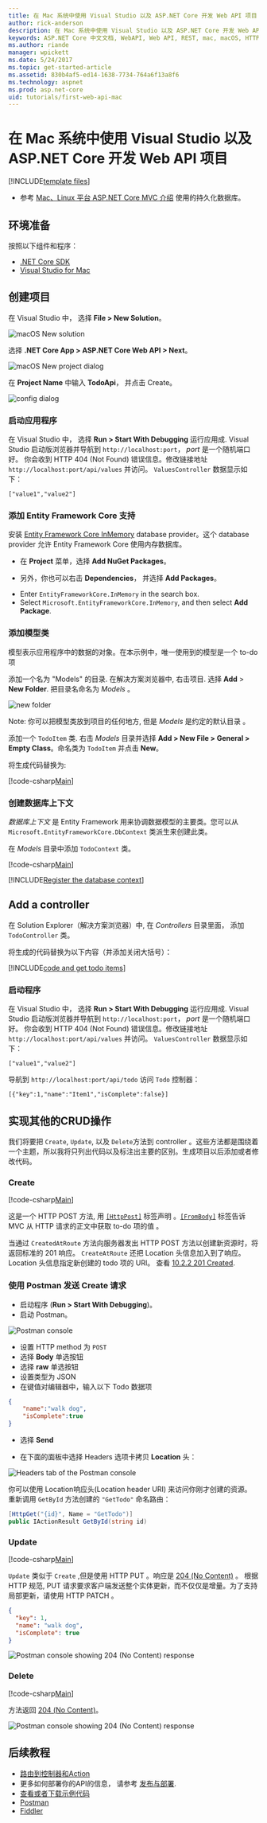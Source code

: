 ```yaml
---
title: 在 Mac 系统中使用 Visual Studio 以及 ASP.NET Core 开发 Web API 项目 | Microsoft 文档（中文文档）
author: rick-anderson
description: 在 Mac 系统中使用 Visual Studio 以及 ASP.NET Core 开发 Web API 项目
keywords: ASP.NET Core 中文文档, WebAPI, Web API, REST, mac, macOS, HTTP, Service, HTTP Service
ms.author: riande
manager: wpickett
ms.date: 5/24/2017
ms.topic: get-started-article
ms.assetid: 830b4af5-ed14-1638-7734-764a6f13a8f6
ms.technology: aspnet
ms.prod: asp.net-core
uid: tutorials/first-web-api-mac
---
```


<!--# Create a Web API with ASP.NET Core MVC and Visual Studio for Mac-->
# 在 Mac 系统中使用 Visual Studio 以及 ASP.NET Core 开发 Web API 项目

<!-- WARNING: The code AND images in this doc are used by uid: tutorials/web-api-vsc, tutorials/first-web-api-mac and tutorials/first-web-api. If you change any code/images in this tutorial, update uid: tutorials/web-api-vsc -->

[!INCLUDE[template files](../includes/webApi/intro.md)]

<!--* See [Introduction to ASP.NET Core MVC on Mac or Linux](xref:tutorials/first-mvc-app-xplat/index) for an example that uses a persistent database.-->
* 参考 [Mac、Linux 平台 ASP.NET Core MVC 介绍](xref:tutorials/first-mvc-app-xplat/index) 使用的持久化数据库。

<!--## Prerequisites-->
## 环境准备

<!--Install the following:-->
按照以下组件和程序：
 
- [.NET Core SDK](https://www.microsoft.com/net/core#macos)  
- [Visual Studio for Mac](https://www.visualstudio.com/vs/visual-studio-mac/)

<!--## Create the project-->
## 创建项目

<!--From Visual Studio, select **File > New Solution**.-->
在 Visual Studio 中， 选择 **File > New Solution**。

![macOS New solution](first-web-api-mac/_static/sln.png)

<!--Select **.NET Core App >  ASP.NET Core Web API > Next**.-->
选择 **.NET Core App >  ASP.NET Core Web API > Next**。

![macOS New project dialog](first-web-api-mac/_static/1.png)

<!--Enter **TodoApi** for the **Project Name**, and then select Create.-->
在  **Project Name** 中输入 **TodoApi**， 并点击 Create。

![config dialog](first-web-api-mac/_static/2.png)

<!--### Launch the app-->
### 启动应用程序

<!--In Visual Studio, select **Run > Start With Debugging** to launch the app. Visual Studio launches a browser and navigates to `http://localhost:port`, where *port* is a randomly chosen port number. You get an HTTP 404 (Not Found) error.  Change the URL to `http://localhost:port/api/values`. The `ValuesController` data will be displayed:-->
在 Visual Studio 中， 选择 **Run > Start With Debugging** 运行应用成. Visual Studio 启动版浏览器并导航到 `http://localhost:port`， *port* 是一个随机端口好。 你会收到 HTTP 404 (Not Found) 错误信息。修改链接地址 `http://localhost:port/api/values` 并访问。  `ValuesController` 数据显示如下：

```
["value1","value2"]
```

<!--### Add support for Entity Framework Core-->
### 添加 Entity Framework Core 支持

<!--Install the [Entity Framework Core InMemory](https://docs.microsoft.com/en-us/ef/core/providers/in-memory/) database provider. This database provider allows Entity Framework Core to be used with an in-memory database.-->
安装 [Entity Framework Core InMemory](https://docs.microsoft.com/en-us/ef/core/providers/in-memory/) database provider。这个 database provider 允许 Entity Framework Core 使用内存数据库。

<!--* From the **Project** menu, select **Add NuGet Packages**. -->
* 在 **Project** 菜单，选择 **Add NuGet Packages**。

<!--*  Alternately, you can right-click **Dependencies**, and then select **Add Packages**.-->
  *  另外，你也可以右击 **Dependencies**， 并选择 **Add Packages**。

<!--* Enter `EntityFrameworkCore.InMemory` in the search box.
* Select `Microsoft.EntityFrameworkCore.InMemory`, and then select **Add Package**.-->
* Enter `EntityFrameworkCore.InMemory` in the search box.
* Select `Microsoft.EntityFrameworkCore.InMemory`, and then select **Add Package**.

<!--### Add a model class-->
### 添加模型类

<!--A model is an object that represents the data in your application. In this case, the only model is a to-do item.-->
模型表示应用程序中的数据的对象。在本示例中，唯一使用到的模型是一个 to-do 项

<!--Add a folder named *Models*. In Solution Explorer, right-click the project. Select **Add** > **New Folder**. Name the folder *Models*.-->
添加一个名为 "Models" 的目录. 在解决方案浏览器中, 右击项目. 选择 **Add** > **New Folder**. 把目录名命名为 *Models* 。

![new folder](first-web-api-mac/_static/folder.png)

<!--Note: You can put model classes anywhere in your project, but the *Models* folder is used by convention.-->
Note: 你可以把模型类放到项目的任何地方, 但是 *Models* 是约定的默认目录 。

<!--Add a `TodoItem` class. Right-click the *Models* folder and select **Add > New File > General > Empty Class**. Name the class `TodoItem`, and then select **New**.-->
添加一个  `TodoItem` 类. 右击 *Models* 目录并选择 **Add > New File > General > Empty Class**。命名类为 `TodoItem` 并点击 **New**。

<!--Replace the generated code with:-->
将生成代码替换为:

[!code-csharp[Main](first-web-api/sample/TodoApi/Models/TodoItem.cs)]

<!--### Create the database context-->
### 创建数据库上下文

<!--The *database context* is the main class that coordinates Entity Framework functionality for a given data model. You create this class by deriving from the `Microsoft.EntityFrameworkCore.DbContext` class.-->
*数据库上下文* 是 Entity Framework 用来协调数据模型的主要类。您可以从 `Microsoft.EntityFrameworkCore.DbContext` 类派生来创建此类。

<!--Add a `TodoContext` class to the *Models* folder.-->
在 *Models* 目录中添加 `TodoContext` 类。

[!code-csharp[Main](first-web-api/sample/TodoApi/Models/TodoContext.cs)]

[!INCLUDE[Register the database context](../includes/webApi/register_dbContext.md)]

<!--## Add a controller-->
## Add a controller

<!--In Solution Explorer, in the *Controllers* folder, add the class `TodoController`.-->
在 Solution Explorer（解决方案浏览器）中, 在 *Controllers* 目录里面， 添加 `TodoController` 类。

<!--Replace the generated code with the following (and add closing braces):-->
将生成的代码替换为以下内容（并添加关闭大括号）：

[!INCLUDE[code and get todo items](../includes/webApi/getTodoItems.md)]

<!--### Launch the app-->
### 启动程序

<!--In Visual Studio, select **Run > Start With Debugging** to launch the app. Visual Studio launches a browser and navigates to `http://localhost:port`, where *port* is a randomly chosen port number. You get an HTTP 404 (Not Found) error.  Change the URL to `http://localhost:port/api/values`. The `ValuesController` data will be displayed:-->
在 Visual Studio 中， 选择 **Run > Start With Debugging** 运行应用成. Visual Studio 启动版浏览器并导航到 `http://localhost:port`， *port* 是一个随机端口好。 你会收到 HTTP 404 (Not Found) 错误信息。修改链接地址 `http://localhost:port/api/values` 并访问。  `ValuesController` 数据显示如下：

```
["value1","value2"]
```

导航到 `http://localhost:port/api/todo` 访问 `Todo` 控制器：

```
[{"key":1,"name":"Item1","isComplete":false}]
```

<!--## Implement the other CRUD operations-->
## 实现其他的CRUD操作

<!--We'll add `Create`, `Update`, and `Delete` methods to the controller. These are variations on a theme, so I'll just show the code and highlight the main differences. Build the project after adding or changing code.-->
我们将要把 `Create`, `Update`, 以及 `Delete`方法到 controller 。这些方法都是围绕着一个主题，所以我将只列出代码以及标注出主要的区别。生成项目以后添加或者修改代码。

### Create

[!code-csharp[Main](first-web-api/sample/TodoApi/Controllers/TodoController.cs?name=snippet_Create)]

<!--This is an HTTP POST method, indicated by the [`[HttpPost]`](https://docs.asp.net/projects/api/en/latest/autoapi/Microsoft/AspNetCore/Mvc/HttpPostAttribute/index.html) attribute. The [`[FromBody]`](https://docs.asp.net/projects/api/en/latest/autoapi/Microsoft/AspNetCore/Mvc/FromBodyAttribute/index.html) attribute tells MVC to get the value of the to-do item from the body of the HTTP request.-->
这是一个 HTTP POST 方法, 用 [`[HttpPost]`](https://docs.asp.net/projects/api/en/latest/autoapi/Microsoft/AspNetCore/Mvc/HttpPostAttribute/index.html) 标签声明 。[`[FromBody]`](https://docs.asp.net/projects/api/en/latest/autoapi/Microsoft/AspNetCore/Mvc/FromBodyAttribute/index.html) 标签告诉 MVC 从 HTTP 请求的正文中获取 to-do 项的值 。

<!--The `CreatedAtRoute` method returns a 201 response, which is the standard response for an HTTP POST method that creates a new resource on the server. `CreatedAtRoute` also adds a Location header to the response. The Location header specifies the URI of the newly created to-do item. See [10.2.2 201 Created](http://www.w3.org/Protocols/rfc2616/rfc2616-sec10.html).-->
当通过 `CreatedAtRoute` 方法向服务器发出 HTTP POST 方法以创建新资源时，将返回标准的 201 响应。
 ``CreateAtRoute`` 还把 Location 头信息加入到了响应。 Location 头信息指定新创建的 todo 项的 URI。  查看 [10.2.2 201 Created](http://www.w3.org/Protocols/rfc2616/rfc2616-sec10.html).

<!--### Use Postman to send a Create request-->
### 使用 Postman 发送 Create 请求


<!--* Start the app (**Run > Start With Debugging**).
* Start Postman.-->
* 启动程序 (**Run > Start With Debugging**)。
* 启动 Postman。

![Postman console](first-web-api/_static/pmc.png)

<!--* Set the HTTP method to `POST`
* Select the **Body** radio button
* Select the **raw** radio button
* Set the type to JSON
* In the key-value editor, enter a Todo item such as-->
* 设置 HTTP method 为 `POST`
* 选择 **Body** 单选按钮
* 选择 **raw** 单选按钮
* 设置类型为 JSON
* 在键值对编辑器中，输入以下 Todo 数据项

```json
{
	"name":"walk dog",
	"isComplete":true
}
```

<!--* Select **Send**-->
* 选择 **Send**

<!--* Select the Headers tab in the lower pane and copy the **Location** header:-->
* 在下面的面板中选择 Headers 选项卡拷贝 **Location** 头：

![Headers tab of the Postman console](first-web-api/_static/pmget.png)

<!--You can use the Location header URI to access the resource you just created. Recall the `GetById` method created the `"GetTodo"` named route:-->
你可以使用 Location响应头(Location header URI) 来访问你刚才创建的资源。 重新调用 `GetById` 方法创建的 `"GetTodo"` 命名路由：

```csharp
[HttpGet("{id}", Name = "GetTodo")]
public IActionResult GetById(string id)
```

### Update

[!code-csharp[Main](first-web-api/sample/TodoApi/Controllers/TodoController.cs?name=snippet_Update)]

<!--`Update` is similar to `Create`, but uses HTTP PUT. The response is [204 (No Content)](http://www.w3.org/Protocols/rfc2616/rfc2616-sec9.html). According to the HTTP spec, a PUT request requires the client to send the entire updated entity, not just the deltas. To support partial updates, use HTTP PATCH.-->
`Update` 类似于 `Create` ,但是使用 HTTP PUT 。响应是 [204 (No Content)](http://www.w3.org/Protocols/rfc2616/rfc2616-sec9.html) 。
根据 HTTP 规范, PUT 请求要求客户端发送整个实体更新，而不仅仅是增量。为了支持局部更新，请使用 HTTP PATCH 。

```json
{
  "key": 1,
  "name": "walk dog",
  "isComplete": true
}
```

![Postman console showing 204 (No Content) response](first-web-api/_static/pmcput.png)

### Delete

[!code-csharp[Main](first-web-api/sample/TodoApi/Controllers/TodoController.cs?name=snippet_Delete)]

<!--The response is [204 (No Content)](http://www.w3.org/Protocols/rfc2616/rfc2616-sec9.html).-->
方法返回 [204 (No Content)](http://www.w3.org/Protocols/rfc2616/rfc2616-sec9.html)。

![Postman console showing 204 (No Content) response](first-web-api/_static/pmd.png)

<!--## Next steps-->
## 后续教程

<!--* [Routing to Controller Actions](xref:mvc/controllers/routing)
* For information about deploying your API, see [Publishing and Deployment](../publishing/index.md).
* [View or download sample code](https://github.com/aspnet/Docs/tree/master/aspnetcore/tutorials/first-web-api/sample)
* [Postman](https://www.getpostman.com/)
* [Fiddler](http://www.fiddler2.com/fiddler2/)-->
* [路由到控制器和Action](xref:mvc/controllers/routing)
* 更多如何部署你的API的信息， 请参考 [发布与部署](../publishing/index.md).
* [查看或者下载示例代码](https://github.com/aspnet/Docs/tree/master/aspnetcore/tutorials/first-web-api/sample)
* [Postman](https://www.getpostman.com/)
* [Fiddler](http://www.fiddler2.com/fiddler2/)

